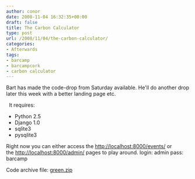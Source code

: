 ```yaml
---
author: conor
date: 2008-11-04 16:32:35+00:00
draft: false
title: The Carbon Calculator
type: post
url: /2008/11/04/the-carbon-calculator/
categories:
- Afterwards
tags:
- barcamp
- barcampcork
- carbon calculator
---
```


Bart has made the code-drop from Saturday available. He'll do another drop later this week with a better landing page etc.

 
It requires:



* Python 2.5
* Django 1.0
* sqlite3
* pysqlite3

Right now you can either access the [http://localhost:8000/events/](http://localhost:8000/events/) or the [http://localhost:8000/admin/](http://localhost:8000/admin/) pages to play around.
login: admin
pass: barcamp

Code archive file: [green.zip](/wp-content/uploads/2008/11/green.zip)
